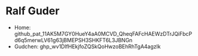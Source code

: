 # Ralf Guder
- Home: 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
- Gudchen: 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
